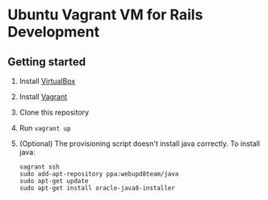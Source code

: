 # Ubuntu Vagrant VM for Rails Development

## Getting started

1. Install [VirtualBox](https://www.virtualbox.org/wiki/Downloads)

2. Install [Vagrant](https://www.vagrantup.com/downloads.html)

3. Clone this repository

4. Run `vagrant up`

5. (Optional) The provisioning script doesn't install java correctly. To install java:

    ```
    vagrant ssh
    sudo add-apt-repository ppa:webupd8team/java
    sudo apt-get update
    sudo apt-get install oracle-java8-installer
    ```
